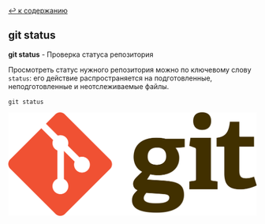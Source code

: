[:leftwards_arrow_with_hook: к содержанию](./readme.md) 


## git status

**git status** - Проверка статуса репозитория

Просмотреть статус нужного репозитория можно по ключевому слову ```status```: его действие распространяется на подготовленные, неподготовленные и неотслеживаемые файлы.

```mash=
git status
```

![git-logo](./assets/logo.png)
